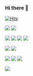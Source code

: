 ### Hi there 👋



<!--
**yhjin1096/yhjin1096** is a ✨ _special_ ✨ repository because its `README.md` (this file) appears on your GitHub profile.

Here are some ideas to get you started:

- 🔭 I’m currently working on ...
- 🌱 I’m currently learning ...
- 👯 I’m looking to collaborate on ...
- 🤔 I’m looking for help with ...
- 💬 Ask me about ...
- 📫 How to reach me: ...
- 😄 Pronouns: ...
- ⚡ Fun fact: ...
-->
[![Hits](https://hits.seeyoufarm.com/api/count/incr/badge.svg?url=https%3A%2F%2Fgithub.com%2Fyhjin1096&count_bg=%2379C83D&title_bg=%23555555&icon=&icon_color=%23E7E7E7&title=hits&edge_flat=false)](https://hits.seeyoufarm.com)
<!--OS-->
<a href="" target=""><img src="https://img.shields.io/badge/Ubuntu-E95420?style=plastic&logo=Ubuntu&logoColor=white"/></a>
<a href="" target=""><img src="https://img.shields.io/badge/Windows-0089D4?style=plastic&logo=Windows&logoColor=white"/></a>
<!--개발 환경-->
<a href="" target=""><img src="https://img.shields.io/badge/VScode-007ACC?style=plastic&logo=Visual Studio Code&logoColor=white"/></a>
<a href="" target=""><img src="https://img.shields.io/badge/Colab-F9AB00?style=plastic&logo=Google Colab&logoColor=white"/></a>
<a href="" target=""><img src="https://img.shields.io/badge/PyCharm-000000?style=plastic&logo=PyCharm&logoColor=white"/></a>
<a href="" target=""><img src="https://img.shields.io/badge/Docker-2496ED?style=plastic&logo=Docker&logoColor=white"/></a>
<!--Tool(Eigen, PCL)-->
<a href="" target=""><img src="https://img.shields.io/badge/ROS-22314E?style=plastic&logo=ROS&logoColor=white"/></a>
<a href="" target=""><img src="https://img.shields.io/badge/OpenCV-5C3EE8?style=plastic&logo=OpenCV&logoColor=white"/></a>
<!--Language-->
<a href="연결될 링" target=""><img src="https://img.shields.io/badge/C-A8B9CC?style=plastic&logo=C&logoColor=white"/></a>
<a href="" target=""><img src="https://img.shields.io/badge/C++-00599C?style=plastic&logo=C++&logoColor=white"/></a>
<a href="" target=""><img src="https://img.shields.io/badge/Python-3776AB?style=plastic&logo=Python&logoColor=white"/></a>
<!--SNS(linkedin, blog, cv-notion?)-->
<a href="" target=""><img src="https://img.shields.io/badge/LinkedIn-0A66C2?style=plastic&logo=LinkedIn&logoColor=white"/></a>
